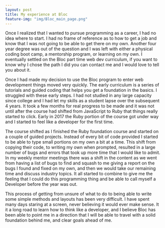 ```yaml
---
layout: post
title: My experience at Bloc
feature-img: "img/Bloc_main_page.png"
---
```

Once I realized that I wanted to pursue programming as a career, I had no idea where to start. I had no frame of reference as to how to get a job and know that I was not going to be able to get there on my own. Another four year degree was out of the question and I was left with either a physical coding boot camp, a mentorship program, or learning on my own. I eventually settled on the Bloc part time web dev curriculum, if you want to know why I chose the path I did you can contact me and I would love to tell you about it.

Once I had made my decision to use the Bloc program to enter web development things moved very quickly. The early curriculum is a series of tutorials and guided coding that helps you get a foundation in the basics. I struggled with these early steps. I had not studied in any large capacity since college and I had let my skills as a student lapse over the subsequent 4 years. It took a few months for real progress to be made and it was not until after the course had shifted from JavaScript to Ruby that things really started to click. Early in 2017 the Ruby portion of the course got under way and I started to feel like a developer for the first time.

The course shifted as I finished the Ruby foundation course and started on a couple of guided projects. Instead of every bit of code provided I started to be able to type small portions on my own a bit at a time. This shift from copying their code, to writing my own when prompted, resulted in a large number of bugs and errors that took up more time that I would like to admit. In my weekly mentor meetings there was a shift in the content as we went from having a list of bugs to find and squash to me giving a report on the bugs I found and fixed on my own, and then we would take our remaining time and discuss industry topics. It all started to combine to give me the feeling that I could do this programming thing and be able to call myself a Developer before the year was out.

This process of getting from unsure of what to do to being able to write some simple methods and layouts has been very difficult. I have spent many days staring at a screen, never believing it would ever make sense. It it a long road to learn how to think like a developer, and I believe Bloc has been able to point me in a direction that I will be able to travel with a solid foundation behind me, and clear goals ahead of me.
